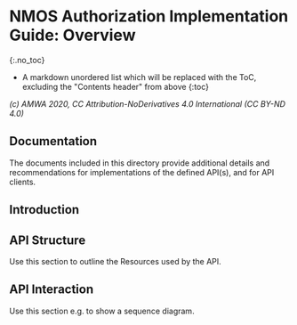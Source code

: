 # NMOS Authorization Implementation Guide: Overview
{:.no_toc}

* A markdown unordered list which will be replaced with the ToC, excluding the "Contents header" from above
{:toc}

_(c) AMWA 2020, CC Attribution-NoDerivatives 4.0 International (CC BY-ND 4.0)_

## Documentation

The documents included in this directory provide additional details and recommendations for implementations of the defined API(s), and for API clients.

## Introduction

## API Structure

Use this section to outline the Resources used by the API.

## API Interaction

Use this section e.g. to show a sequence diagram.
<!--stackedit_data:
eyJoaXN0b3J5IjpbOTc1NTIyNzEwXX0=
-->